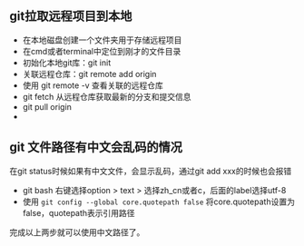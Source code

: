 ## git拉取远程项目到本地

- 在本地磁盘创建一个文件夹用于存储远程项目
- 在cmd或者terminal中定位到刚才的文件目录
- 初始化本地git库：git init
- 关联远程仓库：git remote add origin <your git url>
- 使用 git remote -v 查看关联的远程仓库
- git fetch 从远程仓库获取最新的分支和提交信息
- git pull origin <your current branch>
- 

## git 文件路径有中文会乱码的情况

在git status时候如果有中文文件，会显示乱码，通过git add xxx的时候也会报错

- git bash 右键选择option > text > 选择zh_cn或者c，后面的label选择utf-8
- 使用 `git config --global core.quotepath false` 将core.quotepath设置为false，quotepath表示引用路径

完成以上两步就可以使用中文路径了。